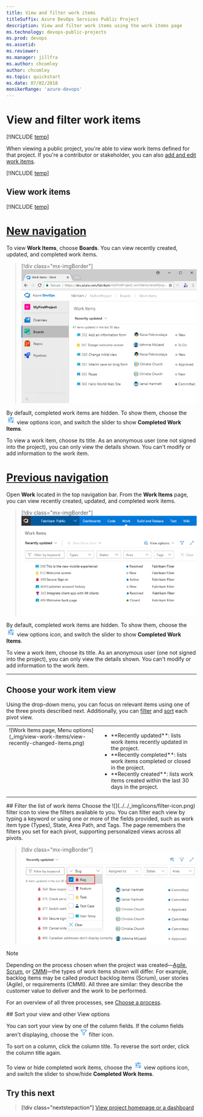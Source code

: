 ```yaml
---
title: View and filter work items 
titleSuffix: Azure DevOps Services Public Project
description: View and filter work items using the work items page   
ms.technology: devops-public-projects
ms.prod: devops
ms.assetid:
ms.reviewer: 
ms.manager: jillfra
ms.author: chcomley
author: chcomley
ms.topic: quickstart
ms.date: 07/02/2018
monikerRange: 'azure-devops'
---
```



# View and filter work items  

[!INCLUDE [temp](_shared/version-public-projects.md)]   

When viewing a public project, you're able to view work items defined for that project. If you're a contributor or stakeholder, you can also [add and edit work items](../../boards/work-items/view-add-work-items.md).  

[!INCLUDE [temp](_shared/anon-user.md)]   

## View work items 

[!INCLUDE [temp](../../_shared/new-navigation-cloud.md)] 


# [New navigation](#tab/new-nav)

To view **Work Items**, choose **Boards**. You can view recently created, updated, and completed work items.  

> [!div class="mx-imgBorder"]
![Boards>Work Items page ](_img/view-work-items/open-work-items-vert-brn.png)

By default, completed work items are hidden. To show them, choose the ![](../../_img/icons/view-options-icon.png) view options icon, and switch the slider to show **Completed Work Items**.
  
To view a work item, choose its title. As an anonymous user (one not signed into the project), you can only view the details shown. You can't modify or add information to the work item. 


# [Previous navigation](#tab/previous-nav)

Open **Work** located in the top navigation bar. From the **Work Items** page, you can view recently created, updated, and completed work items.  

> [!div class="mx-imgBorder"]
![Work, Work Items page ](_img/view-work-items/view-recently-updated-work-items.png)

By default, completed work items are hidden. To show them, choose the ![](../../_img/icons/view-options-icon.png) view options icon, and switch the slider to show **Completed Work Items**.
  
To view a work item, choose its title. As an anonymous user (one not signed into the project), you can only view the details shown. You can't modify or add information to the work item. 


---

## Choose your work item view

Using the drop-down menu, you can focus on relevant items using one of the three pivots described next. Additionally, you can [filter](#filter) and [sort](#sort) each pivot view.  

<table>
<tbody valign="top">
<tr>
<td>
![Work Items page, Menu options](_img/view-work-items/view-recently-changed-items.png)
</td>
<td>
<ul>
<li>**Recently updated**: lists work items recently updated in the project. </li>
<li>**Recently completed**: lists work items completed or closed in the project.</li>
<li>**Recently created**: lists work items created within the last 30 days in the project.</li>
</ul>
</td>
</tr>
</tbody>
</table>



<a id="filter" />
## Filter the list of work items
Choose the ![](../../_img/icons/filter-icon.png) filter icon to view the filters available to you. You can filter each view by typing a keyword or using one or more of the fields provided, such as work item type (Types), State, Area Path, and Tags. The page remembers the filters you set for each pivot, supporting personalized views across all pivots.  

> [!div class="mx-imgBorder"]
![Work Items page, filter by work item type ](_img/view-work-items/filter-bug.png)

> [!NOTE]  
> Depending on the process chosen when the project was created&mdash;[Agile](../../boards/work-items/guidance/agile-process-workflow.md), [Scrum](../../boards/work-items/guidance/scrum-process-workflow.md), or [CMMI](../../boards/work-items/guidance/cmmi-process-workflow.md)&mdash;the types of work items shown will differ. For example, backlog items may be called product backlog items (Scrum), user stories (Agile), or requirements (CMMI). All three are similar: they describe the customer value to deliver and the work to be performed.
>
> For an overview of all three processes, see [Choose a process](../../boards/work-items/guidance/choose-process.md).


<a id="sort" />
## Sort your view and other View options 

You can sort your view by one of the column fields. If the column fields aren't displaying, choose the ![](../../_img/icons/filter-icon.png) filter icon. 

To sort on a column, click the column title. To reverse the sort order, click the column title again. 

To view or hide completed work items, choose the ![](../../_img/icons/view-options-icon.png) view options icon, and switch the slider to show/hide **Completed Work Items**. 


## Try this next

> [!div class="nextstepaction"]
> [View project homepage or a dashboard](view-project-dashboard-public.md) 



